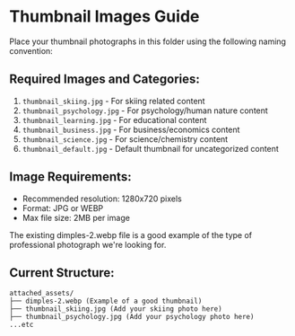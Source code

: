 # Thumbnail Images Guide

Place your thumbnail photographs in this folder using the following naming convention:

## Required Images and Categories:
1. `thumbnail_skiing.jpg` - For skiing related content
2. `thumbnail_psychology.jpg` - For psychology/human nature content
3. `thumbnail_learning.jpg` - For educational content
4. `thumbnail_business.jpg` - For business/economics content
5. `thumbnail_science.jpg` - For science/chemistry content
6. `thumbnail_default.jpg` - Default thumbnail for uncategorized content

## Image Requirements:
- Recommended resolution: 1280x720 pixels
- Format: JPG or WEBP
- Max file size: 2MB per image

The existing dimples-2.webp file is a good example of the type of professional photograph we're looking for.

## Current Structure:
```
attached_assets/
├── dimples-2.webp (Example of a good thumbnail)
├── thumbnail_skiing.jpg (Add your skiing photo here)
├── thumbnail_psychology.jpg (Add your psychology photo here)
...etc
```

